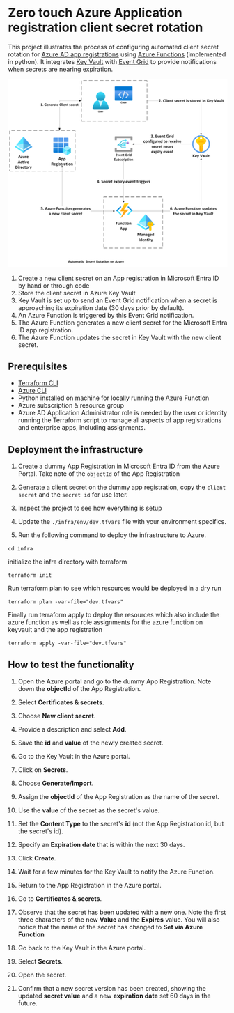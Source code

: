 # Zero touch Azure Application registration client secret rotation

This project illustrates the process of configuring automated client secret rotation for [Azure AD app registrations](https://learn.microsoft.com/en-us/azure/active-directory/develop/active-directory-how-applications-are-added) using [Azure Functions](https://learn.microsoft.com/en-us/azure/azure-functions/functions-reference-java?tabs=bash%2Cconsumption) (implemented in python). It integrates [Key Vault](https://learn.microsoft.com/en-us/azure/key-vault/general/event-grid-overview) with [Event Grid](https://learn.microsoft.com/en-us/azure/event-grid/overview) to provide notifications when secrets are nearing expiration.

![architecture](./SecretRotationArchitecture.png)

1. Create a new client secret on an App registration in Microsoft Entra ID by hand or through code
1. Store the client secret in Azure Key Vault
1. Key Vault is set up to send an Event Grid notification when a secret is approaching its expiration date (30 days prior by default).
1. An Azure Function is triggered by this Event Grid notification.
1. The Azure Function generates a new client secret for the Microsoft Entra ID app registration.
1. The Azure Function updates the secret in Key Vault with the new client secret.


## Prerequisites

- [Terraform CLI](https://developer.hashicorp.com/terraform/tutorials/azure-get-started/install-cli)
- [Azure CLI](https://learn.microsoft.com/en-us/cli/azure/install-azure-cli)
- Python installed on machine for locally running the Azure Function
- Azure subscription & resource group
- Azure AD Application Administrator role is needed by the user or identity running the Terraform script to manage all aspects of app registrations and enterprise apps, including assignments.


## Deployment the infrastructure

1. Create a dummy App Registration in Microsoft Entra ID from the Azure Portal. Take note of the `objectId` of the App Registration

1. Generate a client secret on the dummy app registration, copy the `client secret` and the `secret id` for use later.

1. Inspect the project to see how everything is setup

1. Update the `./infra/env/dev.tfvars` file with your environment specifics.

1.  Run the following command to deploy the infrastructure to Azure.


```shell
cd infra
```
initialize the infra directory with terraform
```shell
terraform init
```
Run terraform plan to see which resources would be deployed in a dry run
```shell
terraform plan -var-file="dev.tfvars"
```
Finally run terraform apply to deploy the resources which also include the azure function as well as role assignments for the azure function on keyvault and the app registration
```shell
terraform apply -var-file="dev.tfvars"
```

## How to test the functionality

1.  Open the Azure portal and go to the dummy App Registration. Note down the **objectId** of the App Registration.

2.  Select **Certificates & secrets**.

3.  Choose **New client secret**.

4.  Provide a description and select **Add**.

5.  Save the **id** and **value** of the newly created secret.

6.  Go to the Key Vault in the Azure portal.

7.  Click on **Secrets**.

8.  Choose **Generate/Import**.

9.  Assign the **objectId** of the App Registration as the name of the secret.

10.  Use the **value** of the secret as the secret's value.

11.  Set the **Content Type** to the secret's **id** (not the App Registration id, but the secret's id).

12.  Specify an **Expiration date** that is within the next 30 days.

13.  Click **Create**.

14.  Wait for a few minutes for the Key Vault to notify the Azure Function.

15.  Return to the App Registration in the Azure portal.

16.  Go to **Certificates & secrets**.

17.  Observe that the secret has been updated with a new one. Note the first three characters of the new **Value** and the **Expires** value. You will also notice that the name of the secret has changed to **Set via Azure Function**

18.  Go back to the Key Vault in the Azure portal.

19.  Select **Secrets**.

20.  Open the secret.

21.  Confirm that a new secret version has been created, showing the updated **secret value** and a new **expiration date** set 60 days in the future.
